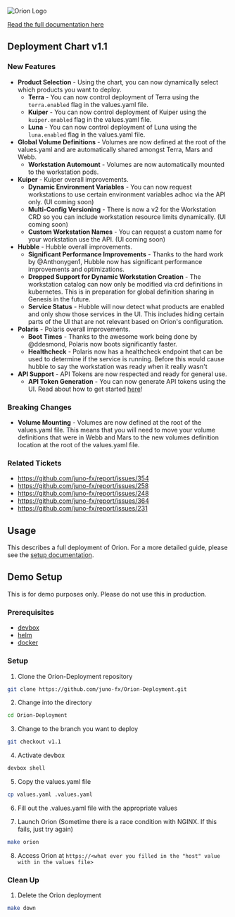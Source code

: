 
![Orion Logo](https://juno-fx.github.io/Orion-Documentation/assets/orion.png)

[Read the full documentation here](https://juno-fx.github.io/Orion-Documentation/)

## Deployment Chart v1.1

### New Features

- **Product Selection** - Using the chart, you can now dynamically select which products you want to deploy.
  - **Terra** - You can now control deployment of Terra using the `terra.enabled` flag in the values.yaml file.
  - **Kuiper** - You can now control deployment of Kuiper using the `kuiper.enabled` flag in the values.yaml file.
  - **Luna** - You can now control deployment of Luna using the `luna.enabled` flag in the values.yaml file.
- **Global Volume Definitions** - Volumes are now defined at the root of the values.yaml and are automatically shared amongst Terra, Mars and Webb.
  - **Workstation Automount** - Volumes are now automatically mounted to the workstation pods.
- **Kuiper** - Kuiper overall improvements.
  - **Dynamic Environment Variables** - You can now request workstations to use certain environment variables adhoc via the API only. (UI coming soon)
  - **Multi-Config Versioning** - There is now a v2 for the Workstation CRD so you can include workstation resource limits dynamically. (UI coming soon)
  - **Custom Workstation Names** - You can request a custom name for your workstation use the API. (UI coming soon)
- **Hubble** - Hubble overall improvements.
  - **Significant Performance Improvements** - Thanks to the hard work by @Anthonygen1, Hubble now has significant performance improvements and optimizations.
  - **Dropped Support for Dynamic Workstation Creation** - The workstation catalog can now only be modified via crd definitions in kubernetes. This is in preparation for global definition sharing in Genesis in the future.
  - **Service Status** - Hubble will now detect what products are enabled and only show those services in the UI. This includes hiding certain parts of the UI that are not relevant based on Orion's configuration.
- **Polaris** - Polaris overall improvements.
  - **Boot Times** - Thanks to the awesome work being done by @ddesmond, Polaris now boots significantly faster.
  - **Healthcheck** - Polaris now has a healthcheck endpoint that can be used to determine if the service is running. Before this would cause hubble to say the workstation was ready when it really wasn't
- **API Support** - API Tokens are now respected and ready for general use.
  - **API Token Generation** - You can now generate API tokens using the UI. Read about how to get started [here](https://juno-fx.github.io/Orion-Documentation/api/getting_started/)!

### Breaking Changes

- **Volume Mounting** - Volumes are now defined at the root of the values.yaml file. This means that you will need to move your volume definitions that were in Webb and Mars to the new volumes definition location at the root of the values.yaml file.


### Related Tickets

- https://github.com/juno-fx/report/issues/354
- https://github.com/juno-fx/report/issues/258
- https://github.com/juno-fx/report/issues/248
- https://github.com/juno-fx/report/issues/364
- https://github.com/juno-fx/report/issues/231

## Usage

This describes a full deployment of Orion. For a more detailed guide, please see the [setup documentation](https://juno-fx.github.io/Orion-Documentation/installation/deployments/).

## Demo Setup

This is for demo purposes only. Please do not use this in production.

### Prerequisites

- [devbox](https://www.jetify.com/docs/devbox/installing_devbox/)
- [helm](https://helm.sh/docs/intro/quickstart/)
- [docker](https://github.com/docker/docker-install?tab=readme-ov-file#dockerdocker-install)

### Setup

1. Clone the Orion-Deployment repository
```bash
git clone https://github.com/juno-fx/Orion-Deployment.git
```

2. Change into the directory
```bash
cd Orion-Deployment
```

3. Change to the branch you want to deploy
```bash
git checkout v1.1
```

4. Activate devbox
```bash
devbox shell
```

5. Copy the values.yaml file
```bash
cp values.yaml .values.yaml
```

6. Fill out the .values.yaml file with the appropriate values

7. Launch Orion (Sometime there is a race condition with NGINX. If this fails, just try again)
```bash
make orion
```

8. Access Orion at `https://<what ever you filled in the "host" value with in the values file>`

### Clean Up

1. Delete the Orion deployment
```bash
make down
```

